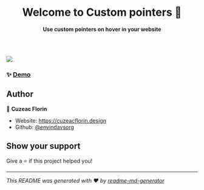 <h1 align="center">Welcome to Custom pointers 👋</h1>
<p align="center">
	<strong>Use custom pointers on hover in your website</strong>
</p>

<br><br>

![](pointers.gif)

### ✨ [Demo](https://pointers.now.sh)

## Author

👤 **Cuzeac Florin**

* Website: https://cuzeacflorin.design
* Github: [@envindavsorg](https://github.com/envindavsorg)

## Show your support

Give a ⭐️ if this project helped you!

***
_This README was generated with ❤️ by [readme-md-generator](https://github.com/kefranabg/readme-md-generator)_